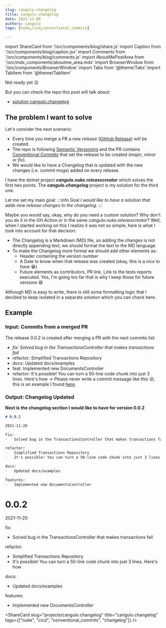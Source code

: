 ```yaml
---
slug: cangulo.changelog
title: cangulo.changelog
date: 2021-11-08
authors: cangulo
tags: [nuke,cicd,conventional_commits]

---
```


import ShareCard from '/src/components/blog/share.js'
import Caption from '/src/components/blog/caption.jsx'
import Comments from '/src/components/blog/comments.js'
import AboutMePostArea from '/src/mdx_components/aboutme_area.mdx'
import BrowserWindow from '/src/components/BrowserWindow'
import Tabs from '@theme/Tabs'
import TabItem from '@theme/TabItem'

Not ready yet 😉

But you can check the repo this post will talk about:

* [solution cangulo.changelog](https://github.com/cangulo-nugets/cangulo.changelog)

<!--truncate-->

## The problem I want to solve

Let's consider the next scenario:

-   Every time you merge a PR a new release ([GitHub Release](https://docs.github.com/en/repositories/releasing-projects-on-github/managing-releases-in-a-repository#creating-a-release)) will be created.
-   The repo is following [Semantic Versioning](https://semver.org) and the PR contains [Conventional Commits](https://www.conventionalcommits.org/en/v1.0.0/) that set the release to be created (_major_, _minor_ or _fix_).
-   We would like to have a Changelog that is updated with the new changes (i.e. commit msgs) added on every release.

I have the dotnet project ___cangulo.nuke.releasecreator___ which solves the first two points. The ___cangulo.changelog___ project is my solution for the third one.

Let me set my main goal:
:::info Goal
_I would like to have a solution that adds new release changes to the changelog._
:::

Maybe you would say, okay, why do you need a custom solution? Why don't you do it in the GH Action or in the same _cangulo.nuke.releasecreator_? Well, when I started working on this I realize it was not so simple, here is what I took into account for that decision:

-   The Changelog is a Markdown (MD) file, so adding the changes is not directly appending text, we should format the text to the MD language.
-   To make the Changelog more formal we should add other elements as:
	-   Header containing the version number
	-   A Date to know when that release was created (okay, this is a _nice to have_ 😁)
	-   Future elements as contributors, PR link, Link to the tests reports executed. Yes, I'm going too far that is why I keep those for future versions 😄

Although MD is easy to write, there is still some formatting logic that I decided to keep isolated in a separate solution which you can check here.


## Example

### Input: Commits from a merged PR
The release 0.0.2 is created after merging a PR with the next commits list:
-   _fix: Solved bug in the TransactionsController that makes transactions fail_
-   refactor: Simplified Transactions Repository
-   docs: Updated docs/examples
-   feat: Implemented new DocumentsController
-   refactor: It's possible! You can turn a 50-line code chunk into just 3 lines. Here's how -> Please never write a commit message like this 😜, this is an example I found [here](http://whatthecommit.com/85835a6ce3edb747ec06e42f6313d0a2).

### Output: Changelog Updated

**Next is the changelog section I would like to have for version 0.0.2**

<BrowserWindow>
<Tabs>
  <TabItem value="markdown" label="Markdown Code" default>

```markdown
# 0.0.2

2021-11-20

fix:
-   Solved bug in the TransactionsController that makes transactions fail

refactor:
-   Simplified Transactions Repository
-   It's possible! You can turn a 50-line code chunk into just 3 lines. Here's how

docs:
-   Updated docs/examples

features:
-   Implemented new DocumentsController
```

  </TabItem>
  <TabItem value="html" label="Changelog Visualization" default>

# 0.0.2

2021-11-20

fix:
-   Solved bug in the TransactionsController that makes transactions fail

refactor:
-   Simplified Transactions Repository
-   It's possible! You can turn a 50-line code chunk into just 3 lines. Here's how

docs:
-   Updated docs/examples

features:
-   Implemented new DocumentsController


  </TabItem>
</Tabs>
</BrowserWindow>



<AboutMePostArea/>

<ShareCard 
  slug="projects/cangulo.changelog" 
  title="cangulo.changelog" 
  tags={["nuke", "cicd", "conventional_commits", "changelog"]} />
  
<Comments
  slug="projects/cangulo.changelog"  />